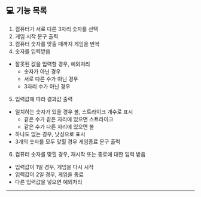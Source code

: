 ## 💻 기능 목록
1. 컴퓨터가 서로 다른 3자리 숫자를 선택
2. 게임 시작 문구 출력
3. 컴퓨터 숫자를 맞출 때까지 게임을 반복
4. 숫자를 입력받음
+ 잘못된 값을 입력할 경우, 예외처리
  + 숫자가 아닌 경우
  + 서로 다른 수가 아닌 경우
  + 3자리 수가 아닌 경우
5. 입력값에 따라 결과값 출력
+ 일치하는 숫자가 있을 경우 볼, 스트라이크 개수로 표시
  + 같은 수가 같은 자리에 있으면 스트라이크
  + 같은 수가 다른 자리에 있으면 볼
+ 하나도 없는 경우, 낫싱으로 표시
+ 3개의 숫자를 모두 맞힐 경우 게임종료 문구 출력
6. 컴퓨터 숫자를 맞힐 경우, 재시작 또는 종료에 대한 입력 받음
+ 입력값이 1일 경우, 게임을 다시 시작
+ 입력값이 2일 경우, 게임을 종료
+ 다른 입력값을 넣으면 예외처리
---